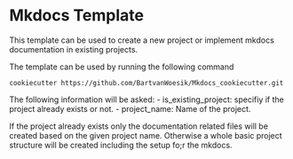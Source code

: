 # Mkdocs Template

This template can be used to create a new project or implement mkdocs documentation in existing projects.

The template can be used by running the following command

```shell
cookiecutter https://github.com/BartvanWoesik/Mkdocs_cookiecutter.git
```

The following information will be asked:
    - is_existing_project: specifiy if the project already exists or not.
    - project_name: Name of the project.

If the project already exists only the documentation related files will be created based on the given project name. Otherwise a whole basic project structure will be created including the setup fo;r the mkdocs.